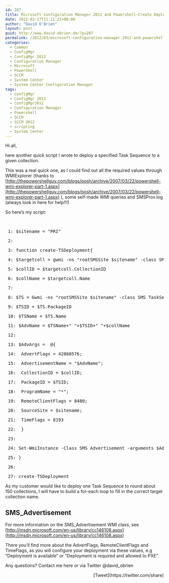 ```yaml
---
id: 287
title: Microsoft Configuration Manager 2012 and Powershell–Create Deployments
date: 2012-03-17T11:11:21+00:00
author: "David O'Brien"
layout: post
guid: http://www.david-obrien.de/?p=287
permalink: /2012/03/microsoft-configuration-manager-2012-and-powershellcreate-deployments/
categories:
  - Common
  - ConfigMgr
  - ConfigMgr 2012
  - Configuration Manager
  - Microsoft
  - PowerShell
  - SCCM
  - System Center
  - System Center Configuration Manager
tags:
  - ConfigMgr
  - ConfigMgr 2012
  - ConfigMgr2012
  - Configuration Manager
  - Powershell
  - SCCM
  - SCCM 2012
  - scripting
  - System Center
---
```

Hi all,

here another quick script I wrote to deploy a specified Task Sequence to a given collection.

This was a real quick one, as I could find out all the required values through WMIExplorer (thanks to [http://thepowershellguy.com/blogs/posh/archive/2007/03/22/powershell-wmi-explorer-part-1.aspx](http://thepowershellguy.com/blogs/posh/archive/2007/03/22/powershell-wmi-explorer-part-1.aspx) ), some self-made WMI queries and SMSProv.log (always look in here for help!!!)

So here’s my script:

&nbsp;

<div class="csharpcode">
  <pre><span class="lnum"> 1: </span>$sitename = <span class="str">"PRI"</span></pre>
  
  <pre><span class="lnum"> 2: </span></pre>
  
  <pre><span class="lnum"> 3: </span><span class="kwrd">function</span> create-TSDeployment{</pre>
  
  <pre><span class="lnum"> 4: </span>$targetcoll = gwmi -ns <span class="str">"rootSMSSite_$sitename"</span> -<span class="kwrd">class</span> SMS_Collection | WHERE {$_.Name -eq <span class="rem">'Install WinXP'} #if you want to deploy to multiple collections, you'll need to replace the name here</span></pre>
  
  <pre><span class="lnum"> 5: </span>$collID = $targetcoll.CollectionID</pre>
  
  <pre><span class="lnum"> 6: </span>$collName = $targetcoll.Name</pre>
  
  <pre><span class="lnum"> 7: </span></pre>
  
  <pre><span class="lnum"> 8: </span>$TS = Gwmi -ns <span class="str">"rootSMSSite_$sitename"</span> -<span class="kwrd">class</span> SMS_TaskSequencePackage | WHERE {$_.Name -eq <span class="rem">'Install XP'} #place TS Name in here</span></pre>
  
  <pre><span class="lnum"> 9: </span>$TSID = $TS.PackageID</pre>
  
  <pre><span class="lnum"> 10: </span>$TSName = $TS.Name</pre>
  
  <pre><span class="lnum"> 11: </span>$AdvName = $TSName+<span class="str">"_"</span>+$TSID+<span class="str">"_"</span>+$collName</pre>
  
  <pre><span class="lnum"> 12: </span></pre>
  
  <pre><span class="lnum"> 13: </span>$AdvArgs =  @{</pre>
  
  <pre><span class="lnum"> 14: </span> AdvertFlags = 42860576;</pre>
  
  <pre><span class="lnum"> 15: </span> AdvertisementName = <span class="str">"$AdvName"</span>;</pre>
  
  <pre><span class="lnum"> 16: </span> CollectionID = $collID;</pre>
  
  <pre><span class="lnum"> 17: </span> PackageID = $TSID;</pre>
  
  <pre><span class="lnum"> 18: </span> ProgramName = <span class="str">"*"</span>;</pre>
  
  <pre><span class="lnum"> 19: </span> RemoteClientFlags = 8480;</pre>
  
  <pre><span class="lnum"> 20: </span> SourceSite = $sitename;</pre>
  
  <pre><span class="lnum"> 21: </span> TimeFlags = 8193</pre>
  
  <pre><span class="lnum"> 22: </span> }</pre>
  
  <pre><span class="lnum"> 23: </span></pre>
  
  <pre><span class="lnum"> 24: </span><span class="kwrd">Set</span>-WmiInstance -<span class="kwrd">Class</span> SMS_Advertisement -arguments $AdvArgs -<span class="kwrd">namespace</span> <span class="str">"rootSMSSite_$sitename"</span> | Out-Null</pre>
  
  <pre><span class="lnum"> 25: </span>}</pre>
  
  <pre><span class="lnum"> 26: </span></pre>
  
  <pre><span class="lnum"> 27: </span>create-TSDeployment</pre>
</div>

As my customer would like to deploy one Task Sequence to round about 150 collections, I will have to build a for-each loop to fill in the correct target collection name.

## 

## SMS_Advertisement

For more information on the SMS_Advertisement WMI class, see [http://msdn.microsoft.com/en-us/library/cc146108.aspx](http://msdn.microsoft.com/en-us/library/cc146108.aspx)
  
There you’ll find more about the AdvertFlags, RemoteClientFlags and TimeFlags, as you will configure your deployment via these values, e.g “Deployment is available” or “Deployment is required and allowed to PXE”.

Any questions? Contact me here or via Twitter @david_obrien 

<div style="float: right; margin-left: 10px;">
  [Tweet](https://twitter.com/share)
</div>

